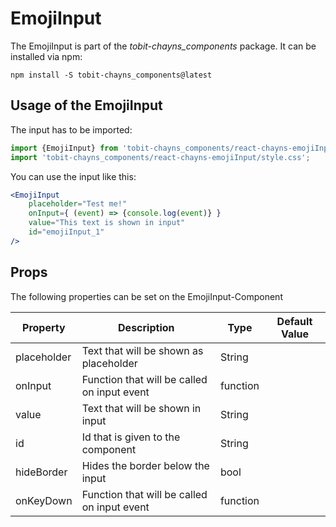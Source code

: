 # EmojiInput

The EmojiInput is part of the *tobit-chayns_components* package. It can be installed via npm:

    npm install -S tobit-chayns_components@latest


## Usage of the EmojiInput
The input has to be imported:

```jsx
import {EmojiInput} from 'tobit-chayns_components/react-chayns-emojiInput';
import 'tobit-chayns_components/react-chayns-emojiInput/style.css';
```


You can use the input like this:
```jsx
<EmojiInput 
    placeholder="Test me!"
    onInput={ (event) => {console.log(event)} }
    value="This text is shown in input"
    id="emojiInput_1"    
/>
```

## Props
The following properties can be set on the EmojiInput-Component

| Property     | Description                                  | Type     | Default Value |
|--------------|----------------------------------------------|----------|---------------|
| placeholder  | Text that will be shown as placeholder       | String   |               |
| onInput      | Function that will be called on input event  | function |               |
| value        | Text that will be shown in input             | String   |               |
| id           | Id that is given to the component            | String   |               |
| hideBorder   | Hides the border below the input             | bool     |               |
| onKeyDown    | Function that will be called on input event  | function |               |
